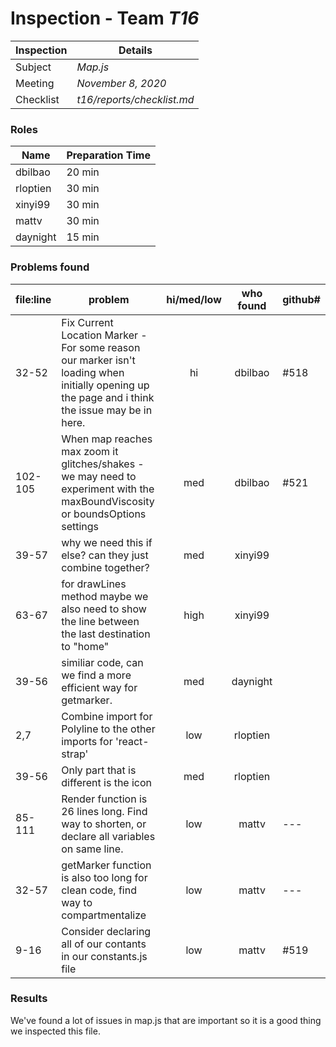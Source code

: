 # Inspection - Team *T16* 
 
| Inspection | Details |
| ----- | ----- |
| Subject | *Map.js*|
| Meeting | *November 8, 2020* |
| Checklist | *t16/reports/checklist.md* |

### Roles

| Name | Preparation Time |
| ---- | ---- |
| dbilbao | 20 min |
| rloptien | 30 min |
| xinyi99 | 30 min|
| mattv | 30 min |
| daynight| 15 min |

### Problems found

| file:line | problem | hi/med/low | who found | github#  |
| --- | --- | :---: | :---: | --- |
| 32-52 | Fix Current Location Marker - For some reason our marker isn't loading when initially opening up the page and i think the issue may be in here. | hi | dbilbao | #518 |
| 102-105 | When map reaches max zoom it glitches/shakes - we may need to experiment with the maxBoundViscosity or boundsOptions settings | med | dbilbao | #521 |
| 39-57 |  why we need this if else? can they just combine together? | med | xinyi99 | |
| 63-67 |  for drawLines method maybe we also need to show the line between the last destination to "home"  | high | xinyi99 | |
| 39-56 | similiar code, can we find a more efficient way for getmarker. | med | daynight | |
| 2,7 | Combine import for Polyline to the other imports for 'react-strap' | low | rloptien | |
| 39-56 | Only part that is different is the icon | med | rloptien | |
| 85-111 | Render function is 26 lines long. Find way to shorten, or declare all variables on same line. | low | mattv | --- |
| 32-57 | getMarker function is also too long for clean code, find way to compartmentalize | low | mattv | --- |
| 9-16 | Consider declaring all of our contants in our constants.js file | low | mattv | #519 |


### Results
We've found a lot of issues in map.js that are important so it is a good thing we inspected this file. 
